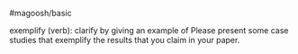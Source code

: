 #magoosh/basic

exemplify (verb): clarify by giving an example of 
Please present some case studies that exemplify the results that you claim in your paper. 
